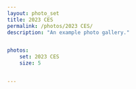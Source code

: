 ```yaml
---
layout: photo_set
title: 2023 CES
permalink: /photos/2023 CES/
description: "An example photo gallery."


photos:
    set: 2023 CES
    size: 5


---
```



